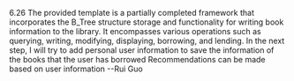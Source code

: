 6.26
The provided template is a partially completed framework that incorporates the B_Tree structure storage and functionality for writing book information to the library. It encompasses various operations such as querying, writing, modifying, displaying, borrowing, and lending.
In the next step, I will try to add personal user information to save the information of the books that the user has borrowed
Recommendations can be made based on user information
--Rui Guo

